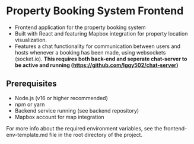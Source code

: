 # Property Booking System Frontend

- Frontend application for the property booking system
- Built with React and featuring Mapbox integration for property location visualization.
- Features a chat functionality for communication between users and hosts whenever a booking has been made, using websockets (socket.io). **This
  requires both back-end and seperate chat-server to be active and running (https://github.com/Iggy502/chat-server)**

## Prerequisites

- Node.js (v16 or higher recommended)
- npm or yarn
- Backend service running (see backend repository)
- Mapbox account for map integration


For more info about the required environment variables, see the frontend-env-template.md file in the root directory of the project.
